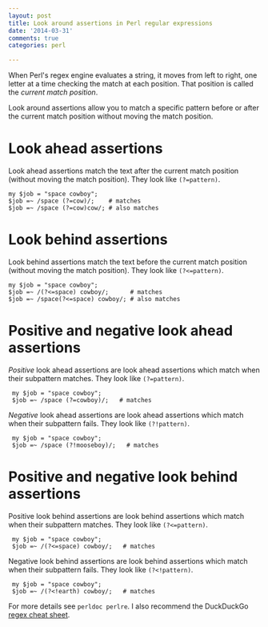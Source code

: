 ```yaml
---
layout: post
title: Look around assertions in Perl regular expressions
date: '2014-03-31'
comments: true
categories: perl

---
```


When Perl's regex engine evaluates a string, it moves from left to right, one
letter at a time checking the match at each position.  That position is called
the *current match position*.

Look around assertions allow you to match a specific pattern before or after
the current match position without moving the match position.  

# Look ahead assertions

Look ahead assertions match the text after the current match position
(without moving the match position).  They look like `(?=pattern)`.

    my $job = "space cowboy";
    $job =~ /space (?=cow)/;    # matches
    $job =~ /space (?=cow)cow/; # also matches

# Look behind assertions

Look behind assertions match the text before the current match position
(without moving the match position).  They look like `(?<=pattern)`.

    my $job = "space cowboy";
    $job =~ /(?<=space) cowboy/;      # matches
    $job =~ /space(?<=space) cowboy/; # also matches

# Positive and negative look ahead assertions

*Positive* look ahead assertions are look ahead assertions which match when their
subpattern matches. They look like `(?=pattern)`.

     my $job = "space cowboy";
     $job =~ /space (?=cowboy)/;   # matches

*Negative* look ahead assertions are look ahead assertions which match when their
subpattern fails. They look like `(?!pattern)`.

     my $job = "space cowboy";
     $job =~ /space (?!mooseboy)/;   # matches

# Positive and negative look behind assertions

Positive look behind assertions are look behind assertions which match when their
subpattern matches. They look like `(?<=pattern)`.

     my $job = "space cowboy";
     $job =~ /(?<=space) cowboy/;   # matches

Negative look behind assertions are look behind assertions which match when
their subpattern fails. They look like `(?<!pattern)`.

     my $job = "space cowboy";
     $job =~ /(?<!earth) cowboy/;   # matches


For more details see `perldoc perlre`.  I also recommend the DuckDuckGo
[regex cheat sheet](https://duckduckgo.com/?q=regex+cheat+sheet).
